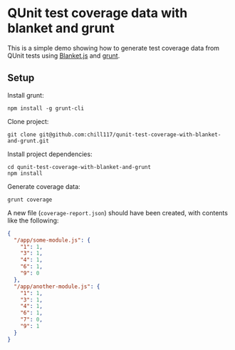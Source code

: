 # QUnit test coverage data with blanket and grunt

This is a simple demo showing how to generate test coverage data from QUnit tests using [Blanket.js](http://blanketjs.org/) and [grunt](https://gruntjs.com/).


## Setup

Install grunt:
```
npm install -g grunt-cli
```

Clone project:
```
git clone git@github.com:chill117/qunit-test-coverage-with-blanket-and-grunt.git
```

Install project dependencies:
```
cd qunit-test-coverage-with-blanket-and-grunt
npm install
```

Generate coverage data:
```
grunt coverage
```

A new file (`coverage-report.json`) should have been created, with contents like the following:
```json
{
  "/app/some-module.js": {
    "1": 1,
    "3": 1,
    "4": 1,
    "6": 1,
    "9": 0
  },
  "/app/another-module.js": {
    "1": 1,
    "3": 1,
    "4": 1,
    "6": 1,
    "7": 0,
    "9": 1
  }
}
```
